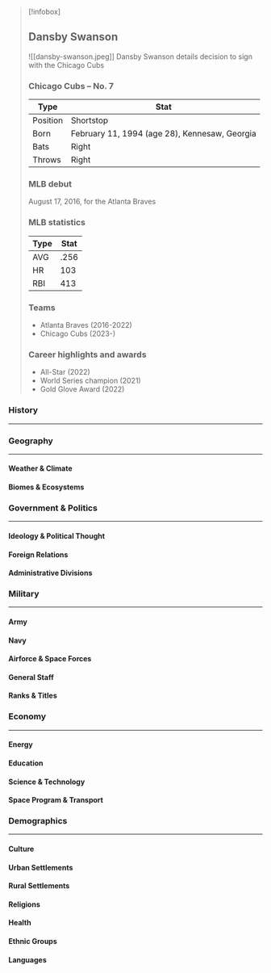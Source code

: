 > [!infobox]
>
> ## Dansby Swanson
>
> ![[dansby-swanson.jpeg]]
> Dansby Swanson details decision to sign with the Chicago Cubs
>
> ### Chicago Cubs – No. 7
>
> | Type | Stat |
> | -------- | ------- |
> | Position | Shortstop|
> | Born | February 11, 1994 (age 28), Kennesaw, Georgia |
> | Bats | Right |
> | Throws | Right |
>
> ### MLB debut
>
> August 17, 2016, for the Atlanta Braves
>
> ### MLB statistics
>
> | Type | Stat |
> | ---- | ---- |
> | AVG  | .256 |
> | HR   | 103  |
> | RBI  | 413  |
>
> ### Teams
>
> - Atlanta Braves (2016-2022)
> - Chicago Cubs (2023-)
>
> ### Career highlights and awards
>
> - All-Star (2022)
> - World Series champion (2021)
> - Gold Glove Award (2022)



### History
---   


### Geography
---   

#### Weather & Climate


#### Biomes & Ecosystems


### Government & Politics
---   

#### Ideology & Political Thought


#### Foreign Relations


#### Administrative Divisions


### Military
---   

#### Army


#### Navy


#### Airforce & Space Forces


#### General Staff


#### Ranks & Titles


### Economy
---

#### Energy


#### Education


#### Science & Technology


#### Space Program & Transport


### Demographics
---   

#### Culture


#### Urban Settlements


#### Rural Settlements


#### Religions


#### Health


#### Ethnic Groups


#### Languages
